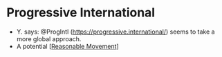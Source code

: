 # Progressive International
- Y. says: @ProgIntl (https://progressive.international/) seems to take a more global approach.
- A potential [[Reasonable Movement]]

[//begin]: # "Autogenerated link references for markdown compatibility"
[Reasonable Movement]: reasonable-movement "Reasonable Movement"
[//end]: # "Autogenerated link references"